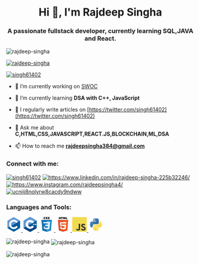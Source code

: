 <h1 align="center">Hi 👋, I'm Rajdeep Singha</h1>
<h3 align="center">A passionate fullstack developer, currently learning SQL,JAVA and React.</h3>

<p align="left"> <img src="https://komarev.com/ghpvc/?username=rajdeep-singha&label=Profile%20views&color=0e75b6&style=flat" alt="rajdeep-singha" /> </p>

<p align="left"> <a href="https://github.com/ryo-ma/github-profile-trophy"><img src="https://github-profile-trophy.vercel.app/?username=rajdeep-singha" alt="rajdeep-singha" /></a> </p>

<p align="left"> <a href="https://twitter.com/singh61402" target="blank"><img src="https://img.shields.io/twitter/follow/singh61402?logo=twitter&style=for-the-badge" alt="singh61402" /></a> </p>

- 🔭 I’m currently working on [SWOC](https://www.socialwinterofcode.com/)

- 🌱 I’m currently learning **DSA with C++, JavaScript**

- 📝 I regularly write articles on [https://twitter.com/singh61402](https://twitter.com/singh61402)

- 💬 Ask me about **C,HTML,CSS,JAVASCRIPT,REACT.JS,BLOCKCHAIN,ML,DSA**

- 📫 How to reach me **rajdeepsingha384@gmail.com**

<h3 align="left">Connect with me:</h3>
<p align="left">
<a href="https://twitter.com/singh61402" target="blank"><img align="center" src="https://raw.githubusercontent.com/rahuldkjain/github-profile-readme-generator/master/src/images/icons/Social/twitter.svg" alt="singh61402" height="30" width="40" /></a>
<a href="https://linkedin.com/in/https://www.linkedin.com/in/rajdeep-singha-225b32246/" target="blank"><img align="center" src="https://raw.githubusercontent.com/rahuldkjain/github-profile-readme-generator/master/src/images/icons/Social/linked-in-alt.svg" alt="https://www.linkedin.com/in/rajdeep-singha-225b32246/" height="30" width="40" /></a>
<a href="https://instagram.com/https://www.instagram.com/rajdeepsingha4/" target="blank"><img align="center" src="https://raw.githubusercontent.com/rahuldkjain/github-profile-readme-generator/master/src/images/icons/Social/instagram.svg" alt="https://www.instagram.com/rajdeepsingha4/" height="30" width="40" /></a>
<a href="https://www.youtube.com/c/ucniij8nolyrw8cacdy9ndww" target="blank"><img align="center" src="https://raw.githubusercontent.com/rahuldkjain/github-profile-readme-generator/master/src/images/icons/Social/youtube.svg" alt="ucniij8nolyrw8cacdy9ndww" height="30" width="40" /></a>
</p>

<h3 align="left">Languages and Tools:</h3>
<p align="left"> <a href="https://www.cprogramming.com/" target="_blank" rel="noreferrer"> <img src="https://raw.githubusercontent.com/devicons/devicon/master/icons/c/c-original.svg" alt="c" width="40" height="40"/> </a> <a href="https://www.w3schools.com/cpp/" target="_blank" rel="noreferrer"> <img src="https://raw.githubusercontent.com/devicons/devicon/master/icons/cplusplus/cplusplus-original.svg" alt="cplusplus" width="40" height="40"/> </a> <a href="https://www.w3schools.com/css/" target="_blank" rel="noreferrer"> <img src="https://raw.githubusercontent.com/devicons/devicon/master/icons/css3/css3-original-wordmark.svg" alt="css3" width="40" height="40"/> </a> <a href="https://www.w3.org/html/" target="_blank" rel="noreferrer"> <img src="https://raw.githubusercontent.com/devicons/devicon/master/icons/html5/html5-original-wordmark.svg" alt="html5" width="40" height="40"/> </a> <a href="https://developer.mozilla.org/en-US/docs/Web/JavaScript" target="_blank" rel="noreferrer"> <img src="https://raw.githubusercontent.com/devicons/devicon/master/icons/javascript/javascript-original.svg" alt="javascript" width="40" height="40"/> </a> <a href="https://www.python.org" target="_blank" rel="noreferrer"> <img src="https://raw.githubusercontent.com/devicons/devicon/master/icons/python/python-original.svg" alt="python" width="40" height="40"/> </a> </p>

<p><img align="left" src="https://github-readme-stats.vercel.app/api/top-langs?username=rajdeep-singha&show_icons=true&locale=en&layout=compact" alt="rajdeep-singha" /></p>

<p>&nbsp;<img align="center" src="https://github-readme-stats.vercel.app/api?username=rajdeep-singha&show_icons=true&locale=en" alt="rajdeep-singha" /></p>

<p><img align="center" src="https://github-readme-streak-stats.herokuapp.com/?user=rajdeep-singha&" alt="rajdeep-singha" /></p>
